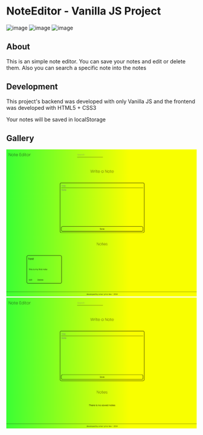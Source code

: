# NoteEditor - Vanilla JS Project

![image](https://img.shields.io/badge/JavaScript-323330?style=for-the-badge&logo=javascript&logoColor=F7DF1E) ![image](https://img.shields.io/badge/HTML5-E34F26?style=for-the-badge&logo=html5&logoColor=white) ![image](https://img.shields.io/badge/CSS3-1572B6?style=for-the-badge&logo=css3&logoColor=white
)


## About

This is an simple note editor. You can save your notes and edit or delete them. Also you can search a specific note into the notes

## Development

This project's backend was developed with only Vanilla JS and the frontend was developed with HTML5 + CSS3

Your notes will be saved in localStorage




## Gallery

![image](./screenshot1.png)
![image](./screenshot2.png)
